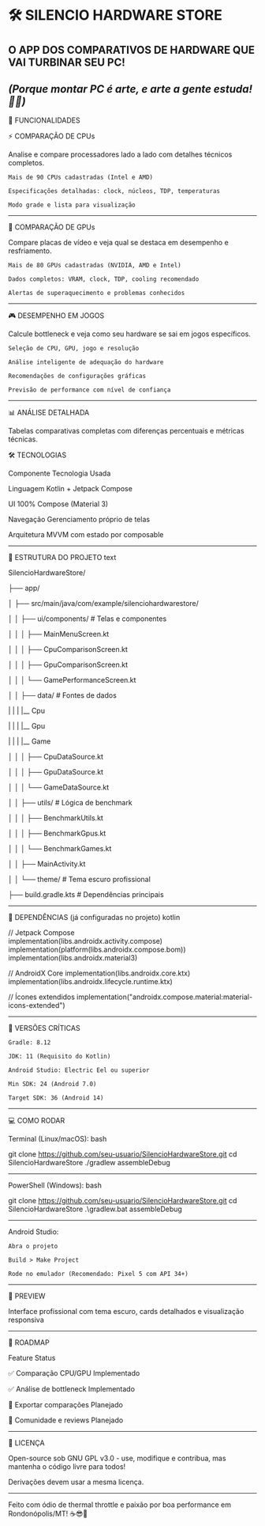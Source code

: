 # 🛠️ SILENCIO HARDWARE STORE

## O APP DOS COMPARATIVOS DE HARDWARE QUE VAI TURBINAR SEU PC!

*(Porque montar PC é arte, e arte a gente estuda! 👊🔥)*
-------------------------------------------------------------------------------------------
🎯 FUNCIONALIDADES

⚡ COMPARAÇÃO DE CPUs

Analise e compare processadores lado a lado com detalhes técnicos completos.

    Mais de 90 CPUs cadastradas (Intel e AMD)

    Especificações detalhadas: clock, núcleos, TDP, temperaturas

    Modo grade e lista para visualização
    
-------------------------------------------------------------------------------------------
🎨 COMPARAÇÃO DE GPUs

Compare placas de vídeo e veja qual se destaca em desempenho e resfriamento.

    Mais de 80 GPUs cadastradas (NVIDIA, AMD e Intel)

    Dados completos: VRAM, clock, TDP, cooling recomendado

    Alertas de superaquecimento e problemas conhecidos
    
-------------------------------------------------------------------------------------------
🎮 DESEMPENHO EM JOGOS

Calcule bottleneck e veja como seu hardware se sai em jogos específicos.

    Seleção de CPU, GPU, jogo e resolução

    Análise inteligente de adequação do hardware

    Recomendações de configurações gráficas

    Previsão de performance com nível de confiança
    
-------------------------------------------------------------------------------------------
📊 ANÁLISE DETALHADA

Tabelas comparativas completas com diferenças percentuais e métricas técnicas.

🛠️ TECNOLOGIAS

Componente	          Tecnologia Usada

Linguagem	            Kotlin + Jetpack Compose

UI	                  100% Compose (Material 3)

Navegação	            Gerenciamento próprio de telas

Arquitetura	          MVVM com estado por composable

-------------------------------------------------------------------------------------------
📂 ESTRUTURA DO PROJETO
text

SilencioHardwareStore/

├── app/

│   ├── src/main/java/com/example/silenciohardwarestore/

│   │   ├── ui/components/      # Telas e componentes

│   │   │   ├── MainMenuScreen.kt

│   │   │   ├── CpuComparisonScreen.kt

│   │   │   ├── GpuComparisonScreen.kt

│   │   │   └── GamePerformanceScreen.kt

│   │   ├── data/              # Fontes de dados

|   |   |   |__ Cpu

|   |   |   |__ Gpu

|   |   |   |__ Game

│   │   │   ├── CpuDataSource.kt

│   │   │   ├── GpuDataSource.kt

│   │   │   └── GameDataSource.kt

│   │   ├── utils/             # Lógica de benchmark

│   │   │   ├── BenchmarkUtils.kt

│   │   │   ├── BenchmarkGpus.kt

│   │   │   └── BenchmarkGames.kt

│   │   ├── MainActivity.kt  

│   │   └── theme/             # Tema escuro profissional

├── build.gradle.kts           # Dependências principais

-------------------------------------------------------------------------------------------
📜 DEPENDÊNCIAS (já configuradas no projeto)
kotlin

// Jetpack Compose  
implementation(libs.androidx.activity.compose)  
implementation(platform(libs.androidx.compose.bom))  
implementation(libs.androidx.material3)

// AndroidX Core
implementation(libs.androidx.core.ktx)
implementation(libs.androidx.lifecycle.runtime.ktx)

// Ícones extendidos
implementation("androidx.compose.material:material-icons-extended")

-------------------------------------------------------------------------------------------
🔧 VERSÕES CRÍTICAS

    Gradle: 8.12

    JDK: 11 (Requisito do Kotlin)

    Android Studio: Electric Eel ou superior

    Min SDK: 24 (Android 7.0)

    Target SDK: 36 (Android 14)
    
-------------------------------------------------------------------------------------------
💻 COMO RODAR

Terminal (Linux/macOS):
bash

git clone https://github.com/seu-usuario/SilencioHardwareStore.git
cd SilencioHardwareStore
./gradlew assembleDebug

-------------------------------------------------------------------------------------------
PowerShell (Windows):
bash

git clone https://github.com/seu-usuario/SilencioHardwareStore.git
cd SilencioHardwareStore
.\gradlew.bat assembleDebug

-------------------------------------------------------------------------------------------
Android Studio:

    Abra o projeto

    Build > Make Project

    Rode no emulador (Recomendado: Pixel 5 com API 34+)
    
-------------------------------------------------------------------------------------------
🎨 PREVIEW

Interface profissional com tema escuro, cards detalhados e visualização responsiva

-------------------------------------------------------------------------------------------
🚀 ROADMAP

Feature	Status

✅ Comparação CPU/GPU	Implementado

✅ Análise de bottleneck	Implementado

🔄 Exportar comparações	Planejado

🔄 Comunidade e reviews	Planejado

--------------------------------------------------------------------------------------------
📌 LICENÇA

Open-source sob GNU GPL v3.0 - use, modifique e contribua, mas mantenha o código livre para todos! 

Derivações devem usar a mesma licença.

-------------------------------------------------------------------------------------------
Feito com ódio de thermal throttle e paixão por boa performance em Rondonópolis/MT! ☕😎📱
